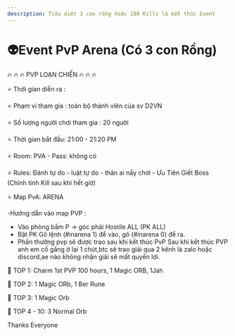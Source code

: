 ```yaml
---
description: Tiêu diệt 3 con rồng hoặc 100 Kills là kết thúc Event
---
```


# 👽Event PvP Arena (Có 3 con Rồng)

🔥 🔥 🔥 PVP LOẠN CHIẾN 🔥 🔥 🔥

⭐ Thời gian diễn ra :&#x20;

⭐ Phạm vi tham gia : toàn bộ thành viên của sv D2VN&#x20;

⭐ Số lượng người chơi tham gia : 20 người&#x20;

⭐ Thời gian bắt đầu: 21:00 - 21:20 PM&#x20;

⭐ Room: PVA - Pass: không có&#x20;

⭐ Rules: Đánh tự do - luật tự do - thân ai nấy chơi - Ưu Tiên Giết Boss (Chỉnh tính Kill sau khi hết giờ)&#x20;

⭐ Map PvA: ARENA

\-Hướng dẫn vào map PVP :&#x20;

* Vào phòng bấm P -> góc phải Hostile ALL (PK ALL)&#x20;
* Bật PK Gõ lệnh (#inarena 1) để vào, gõ (#inarena 0) để ra.&#x20;
* Phần thưởng pvp sẽ được trao sau khi kết thúc PvP Sau khi kết thúc PVP anh em cố gắng ở lại 1 chút,btc sẽ trao giải qua 2 kênh là zalo hoặc discord,ae nào không nhận giải sẽ mất quyền lợi.

🥇 TOP 1: Charm 1st PVP 100 hours, 1 Magic ORB, 1Jah&#x20;

🥈 TOP 2: 1 Magic ORb, 1 Ber Rune&#x20;

🥉 TOP 3: 1 Magic Orb&#x20;

🥉 TOP 4 - 10: 3 Normal Orb&#x20;

Thanks Everyone
